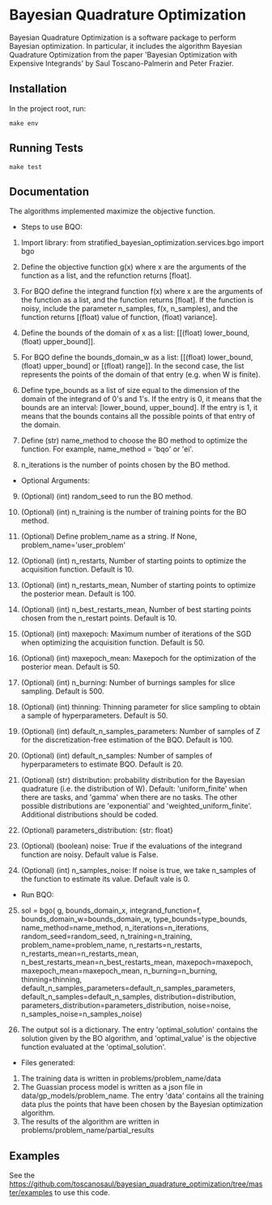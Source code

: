 Bayesian Quadrature Optimization
========================================
Bayesian Quadrature Optimization is a software package to perform Bayesian optimization. In particular, it includes the algorithm Bayesian Quadrature Optimization from the paper 'Bayesian Optimization with Expensive Integrands' by Saul Toscano-Palmerin and Peter Frazier. 

Installation
------------
In the project root, run:
```
make env
```

Running Tests
-------------
```
make test
```

Documentation
-------------
The algorithms implemented maximize the objective function.

* Steps to use BQO:

1) Import library: from stratified_bayesian_optimization.services.bgo import bgo

2) Define the objective function g(x) where x are the arguments of the function as a list, and the refunction returns [float]. 

3) For BQO define the integrand function f(x) where x are the arguments of the function as a list, and the function returns [float]. If the function is noisy, include the parameter n_samples, f(x, n_samples), and the function returns [(float) value of function, (float) variance].

4) Define the bounds of the domain of x as a list: [[(float) lower_bound, (float) upper_bound]].

5) For BQO define the bounds_domain_w as a list: [[(float) lower_bound, (float) upper_bound] or [(float) range]]. In the second case, the  list represents the points of the domain of that entry (e.g. when W is finite).

6) Define type_bounds as a list of size equal to the dimension of the domain of the integrand of 0's and 1's. If the entry is 0, it means that the bounds are an interval: [lower_bound, upper_bound]. If the entry is 1, it means that the bounds contains all the possible points of that entry of the domain.

7) Define (str) name_method to choose the BO method to optimize the function. For example, name_method = 'bqo' or 'ei'.

8) n_iterations is the number of points chosen by the BO method.

* Optional Arguments:

9) (Optional) (int) random_seed to run the BO method.

10) (Optional) (int) n_training is the number of training points for the BO method.

11) (Optional) Define problem_name as a string. If None, problem_name='user_problem'

12) (Optional) (int) n_restarts, Number of starting points to optimize the acquisition function. Default is 10.

13) (Optional) (int) n_restarts_mean, Number of starting points to optimize the posterior mean. Default is 100.

14) (Optional) (int) n_best_restarts_mean,  Number of best starting points chosen from the n_restart points. Default is 10.

15) (Optional) (int) maxepoch: Maximum number of iterations of the SGD when optimizing the acquisition function. Default is 50.

16) (Optional) (int) maxepoch_mean: Maxepoch for the optimization of the posterior mean. Default is 50.

17) (Optional) (int) n_burning: Number of burnings samples for slice sampling. Default is 500.

18) (Optional) (int) thinning: Thinning parameter for slice sampling to obtain a sample of hyperparameters. Default is 50.

19) (Optional) (int) default_n_samples_parameters: Number of samples of Z for the discretization-free estimation of the BQO. Default is 100.

20) (Optional) (int) default_n_samples: Number of samples of hyperparameters to estimate BQO. Default is 20. 

21) (Optional) (str) distribution: probability distribution for the Bayesian quadrature (i.e. the distribution of W). Default: 'uniform_finite' when there are tasks, and 'gamma' when there are no tasks. The other possible distributions are 'exponential' and 'weighted_uniform_finite'. Additional distributions should be coded.

22) (Optional) parameters_distribution: {str: float}

23) (Optional) (boolean) noise: True if the evaluations of the integrand function are noisy. Default value is False.

24) (Optional) (int) n_samples_noise:  If noise is true, we take n_samples of the function to estimate its value. Default vale is 0.

* Run BQO:

25) sol = bgo(
    g, bounds_domain_x, integrand_function=f, bounds_domain_w=bounds_domain_w, type_bounds=type_bounds,
    name_method=name_method, n_iterations=n_iterations, random_seed=random_seed, n_training=n_training, 
    problem_name=problem_name, n_restarts=n_restarts, n_restarts_mean=n_restarts_mean, n_best_restarts_mean=n_best_restarts_mean,
    maxepoch=maxepoch, maxepoch_mean=maxepoch_mean, n_burning=n_burning, thinning=thinning, default_n_samples_parameters=default_n_samples_parameters, default_n_samples=default_n_samples, distribution=distribution, parameters_distribution=parameters_distribution, noise=noise, n_samples_noise=n_samples_noise)

26) The output sol is a dictionary. The entry 'optimal_solution' contains the solution given by the BO algorithm, and 'optimal_value' is the objective function evaluated at the 'optimal_solution'.
   
* Files generated:
 
 1) The training data is written in problems/problem_name/data
 2) The Guassian process model is written as a json file in data/gp_models/problem_name. The entry 'data' contains all the training data plus the points that have been chosen by the Bayesian optimization algorithm.
 3) The results of the algorithm are written in problems/problem_name/partial_results
 
 Examples
-------------
See the https://github.com/toscanosaul/bayesian_quadrature_optimization/tree/master/examples to use this code.

